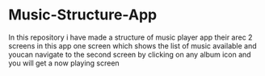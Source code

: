 # Music-Structure-App
In this repository i have made a structure of music player app their arec 2 screens in this app 
one screen which shows the list of music available and youcan navigate to the second screen by clicking on any album icon and you will get a now playing screen
